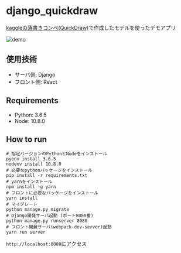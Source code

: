 # django_quickdraw

[kaggleの落書きコンペ(QuickDraw)](https://www.kaggle.com/c/quickdraw-doodle-recognition)で作成したモデルを使ったデモアプリ

![demo](https://raw.githubusercontent.com/wiki/mt-st1/django_quickdraw/images/QuickdrawDemo.gif)

## 使用技術
- サーバ側: Django
- フロント側: React

## Requirements
- Python: 3.6.5
- Node: 10.8.0

## How to run
```
# 指定バージョンのPythonとNodeをインストール
pyenv install 3.6.5
nodenv install 10.8.0
# 必要なpythonパッケージをインストール
pip install -r requirements.txt
# yarnをインストール
npm install -g yarn
# フロントに必要なパッケージをインストール
yarn install
# マイグレート
python manage.py migrate
# Django開発サーバ起動 (ポート8080番)
python manage.py runserver 8080
# フロント開発サーバ(webpack-dev-server)起動
yarn run server
```
`http://localhost:8080`にアクセス

